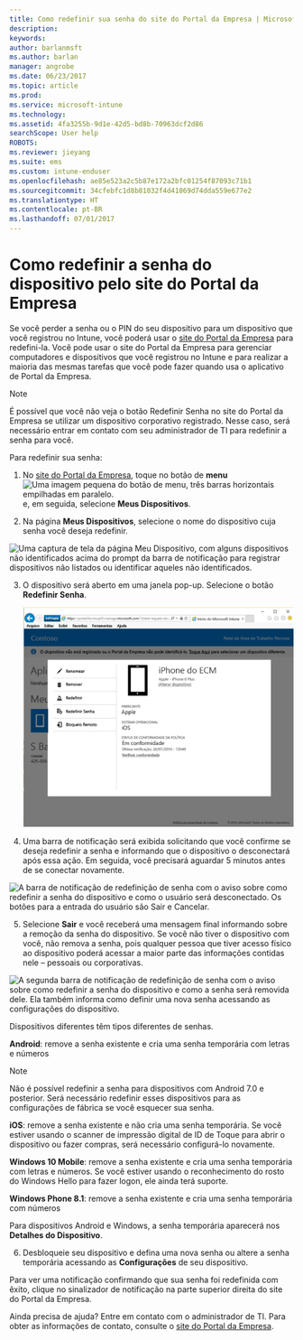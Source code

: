 ```yaml
---
title: Como redefinir sua senha do site do Portal da Empresa | Microsoft Docs
description: 
keywords: 
author: barlanmsft
ms.author: barlan
manager: angrobe
ms.date: 06/23/2017
ms.topic: article
ms.prod: 
ms.service: microsoft-intune
ms.technology: 
ms.assetid: 4fa3255b-9d1e-42d5-bd8b-70963dcf2d86
searchScope: User help
ROBOTS: 
ms.reviewer: jieyang
ms.suite: ems
ms.custom: intune-enduser
ms.openlocfilehash: ae85e523a2c5b87e172a2bfc01254f87093c71b1
ms.sourcegitcommit: 34cfebfc1d8b81032f4d41869d74dda559e677e2
ms.translationtype: HT
ms.contentlocale: pt-BR
ms.lasthandoff: 07/01/2017
---
```

# Como redefinir a senha do dispositivo pelo site do Portal da Empresa
<a id="how-to-reset-your-device-passcode-from-the-company-portal-website" class="xliff"></a>

Se você perder a senha ou o PIN do seu dispositivo para um dispositivo que você registrou no Intune, você poderá usar o [site do Portal da Empresa](http://portal.manage.microsoft.com) para redefini-la. Você pode usar o site do Portal da Empresa para gerenciar computadores e dispositivos que você registrou no Intune e para realizar a maioria das mesmas tarefas que você pode fazer quando usa o aplicativo de Portal da Empresa.

> [!NOTE]
> É possível que você não veja o botão Redefinir Senha no site do Portal da Empresa se utilizar um dispositivo corporativo registrado. Nesse caso, será necessário entrar em contato com seu administrador de TI para redefinir a senha para você.

Para redefinir sua senha:

1.  No [site do Portal da Empresa](http://portal.manage.microsoft.com), toque no botão de __menu__ ![Uma imagem pequena do botão de menu, três barras horizontais empilhadas em paralelo.](/intune/media/CP_hamburger_menu.png) e, em seguida, selecione __Meus Dispositivos__.

2. Na página __Meus Dispositivos__, selecione o nome do dispositivo cuja senha você deseja redefinir.

  ![Uma captura de tela da página Meu Dispositivo, com alguns dispositivos não identificados acima do prompt da barra de notificação para registrar dispositivos não listados ou identificar aqueles não identificados.](./media/macOS_enroll_002_tap_here_banner.png)

3.  O dispositivo será aberto em uma janela pop-up. Selecione o botão **Redefinir Senha**.

    ![Todas as opções para um dispositivo selecionado no site do Portal da Empresa, incluindo Renomear, Remover, Redefinir Dispositivo, Redefinir Senha e Bloqueio Remoto. ](./media/iwp-screen-with-all-options.png)

4.  Uma barra de notificação será exibida solicitando que você confirme se deseja redefinir a senha e informando que o dispositivo o desconectará após essa ação. Em seguida, você precisará aguardar 5 minutos antes de se conectar novamente.

  ![A barra de notificação de redefinição de senha com o aviso sobre como redefinir a senha do dispositivo e como o usuário será desconectado. Os botões para a entrada do usuário são Sair e Cancelar.](./media/iwp-reset-passcode-popup.png)

5.  Selecione **Sair** e você receberá uma mensagem final informando sobre a remoção da senha do dispositivo. Se você não tiver o dispositivo com você, não remova a senha, pois qualquer pessoa que tiver acesso físico ao dispositivo poderá acessar a maior parte das informações contidas nele – pessoais ou corporativas. 

  ![A segunda barra de notificação de redefinição de senha com o aviso sobre como redefinir a senha do dispositivo e como a senha será removida dele. Ela também informa como definir uma nova senha acessando as configurações do dispositivo.](./media/iwp-reset-passcode-2nd-popup.png)

  Dispositivos diferentes têm tipos diferentes de senhas.

  **Android**: remove a senha existente e cria uma senha temporária com letras e números 
  
  > [!NOTE]
  > Não é possível redefinir a senha para dispositivos com Android 7.0 e posterior. Será necessário redefinir esses dispositivos para as configurações de fábrica se você esquecer sua senha.

  **iOS**: remove a senha existente e não cria uma senha temporária. Se você estiver usando o scanner de impressão digital de ID de Toque para abrir o dispositivo ou fazer compras, será necessário configurá-lo novamente.

  **Windows 10 Mobile**: remove a senha existente e cria uma senha temporária com letras e números. Se você estiver usando o reconhecimento do rosto do Windows Hello para fazer logon, ele ainda terá suporte.
    
  **Windows Phone 8.1**: remove a senha existente e cria uma senha temporária com números

  Para dispositivos Android e Windows, a senha temporária aparecerá nos **Detalhes do Dispositivo**. 

6.  Desbloqueie seu dispositivo e defina uma nova senha ou altere a senha temporária acessando as **Configurações** de seu dispositivo.

Para ver uma notificação confirmando que sua senha foi redefinida com êxito, clique no sinalizador de notificação na parte superior direita do site do Portal da Empresa.

Ainda precisa de ajuda? Entre em contato com o administrador de TI. Para obter as informações de contato, consulte o [site do Portal da Empresa](http://portal.manage.microsoft.com).
